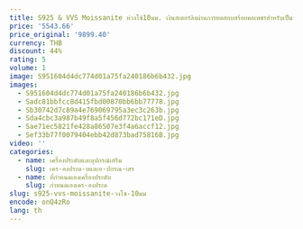 ```yaml
---
title: S925 & VVS Moissanite ห่วงโซ่10มม. เงินสเตอร์ลิงผ่านการทดสอบสร้อยคอเพชรสำหรับเป็นของขวัญวันวาเลนไทน์สำหรับเขา
price: '5543.66'
price_original: '9899.40'
currency: THB
discount: 44%
rating: 5
volume: 1
image: S951604d4dc774d01a75fa240186b6b432.jpg
images:
  - S951604d4dc774d01a75fa240186b6b432.jpg
  - Sadc81bbfcc8d415fbd00870bb6bb77778.jpg
  - Sb30742d7c89a4e769069795a3ec3c263b.jpg
  - Sda4cbc3a987b49f8a5f456d772bc171eD.jpg
  - Sae71ec5821fe428a86507e3f4a6accf12.jpg
  - Sef33b77f0079404ebb42d873bad75816B.jpg
video: ''
categories:
  - name: เครื่องประดับและอุปกรณ์เสริม
    slug: เคร-องประด-บและอ-ปกรณ-เสร
  - name: ที่กำหนดเองเครื่องประดับ
    slug: กำหนดเองเคร-องประด
slug: s925-vvs-moissanite-วงโซ-10มม
encode: onQ4zRo
lang: th
---
```

  